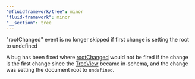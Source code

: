 ```yaml
---
"@fluidframework/tree": minor
"fluid-framework": minor
"__section": tree
---
```

"rootChanged" event is no longer skipped if first change is setting the root to undefined

A bug has been fixed where [rootChanged](https://fluidframework.com/docs/api/fluid-framework/treeviewevents-interface#rootchanged-methodsignature) would not be fired if the change is the first change since the [TreeView](https://fluidframework.com/docs/api/fluid-framework/treeview-interface) became in-schema, and the change was setting the document root to `undefined`.
